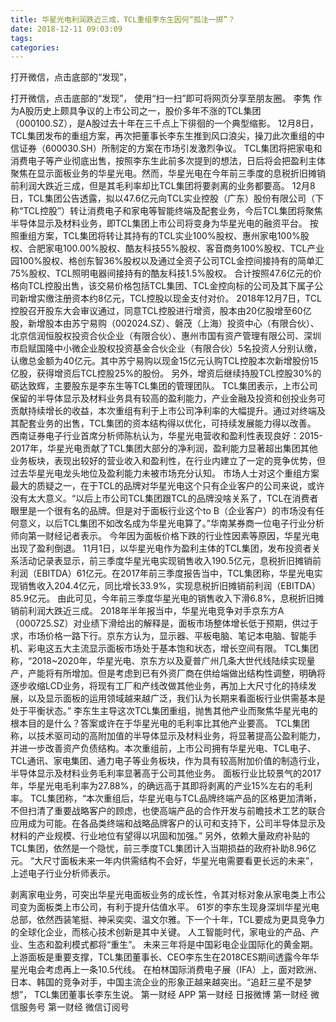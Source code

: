 ```yaml
---
title: 华星光电利润跌近三成，TCL重组李东生因何“孤注一掷”？
date: 2018-12-11 09:03:09
tags: 
categories: 
---
```

打开微信，点击底部的“发现”，
<!-- more -->
打开微信，点击底部的“发现”，
使用“扫一扫”即可将网页分享至朋友圈。
李隽
作为A股历史上颇具争议的上市公司之一，股价多年不涨的TCL集团（000100.SZ），是A股过去十年在三千点上下徘徊的一个典型缩影。
12月8日，TCL集团发布的重组方案，再次把董事长李东生推到风口浪尖，操刀此次重组的中信证券（600030.SH）所制定的方案在市场引发激烈争议。
TCL集团将把家电和消费电子等产业彻底出售，按照李东生此前多次提到的想法，日后将会把盈利主体聚焦在显示面板业务的华星光电。然而，华星光电在今年前三季度的息税折旧摊销前利润大跌近三成，但是其毛利率却比TCL集团将要剥离的业务都要高。
12月8日，TCL集团公告透露，拟以47.6亿元向TCL实业控股（广东）股份有限公司（下称“TCL控股”）转让消费电子和家电等智能终端及配套业务，今后TCL集团将聚焦半导体显示及材料业务，即TCL集团上市公司将变身为华星光电的融资平台。
按照重组方案，TCL集团将转让其持有的TCL实业100%股权、惠州家电100%股权、合肥家电100.00%股权、酷友科技55%股权、客音商务100%股权、TCL产业园100%股权、格创东智36%股权以及通过全资子公司TCL金控间接持有的简单汇75%股权、TCL照明电器间接持有的酷友科技1.5%股权。
合计按照47.6亿元的价格向TCL控股出售，该交易价格包括TCL集团、TCL金控向标的公司及其下属子公司新增实缴注册资本约8亿元，TCL控股以现金支付对价。
2018年12月7日，TCL控股召开股东大会审议通过，同意TCL控股进行增资，股本由20亿股增至60亿股，新增股本由苏宁易购（002024.SZ）、磐茂（上海）投资中心（有限合伙）、北京信润恒股权投资合伙企业（有限合伙）、惠州市国有资产管理有限公司、深圳市启赋国隆中小微企业股权投资基金合伙企业（有限合伙）5名投资人分别认缴，认缴总金额为40亿元。其中苏宁易购以现金15亿元认购TCL控股本次新增股份15亿股，获得增资后TCL控股25%的股份。
另外，增资后继续持股TCL控股30%的砺达致辉，主要股东是李东生等TCL集团的管理团队。
TCL集团表示，上市公司保留的半导体显示及材料业务具有较高的盈利能力，产业金融及投资和创投业务可贡献持续增长的收益，本次重组有利于上市公司净利率的大幅提升。通过对终端及其配套业务的出售，TCL集团的资本结构得以优化，可持续发展能力得以改善。
西南证券电子行业首席分析师陈杭认为，华星光电营收和盈利性表现良好：2015-2017年，华星光电贡献了TCL集团大部分的净利润，盈利能力显著超出集团其他业务板块，表现出较好的营业收入和盈利性，在行业内建立了一定的竞争优势，但过去华星光电龙头地位及盈利能力未被市场充分认知。
市场人士对这个重组方案最大的质疑之一，在于TCL的品牌对华星光电这个只有企业客户的公司来说，或许没有太大意义。“以后上市公司TCL集团跟TCL的品牌没啥关系了，TCL在消费者眼里是一个很有名的品牌。但是对于面板行业这个to B（企业客户）的市场没有任何意义，以后TCL集团不如改名成为华星光电算了。”华南某券商一位电子行业分析师向第一财经记者表示。
今年因为面板价格下跌的行业性因素等原因，华星光电出现了盈利倒退。
11月1日，以华星光电作为盈利主体的TCL集团，发布投资者关系活动记录表显示，前三季度华星光电实现销售收入190.5亿元，息税折旧摊销前利润（EBITDA）61亿元。在2017年前三季度报告当中，TCL集团称，华星光电实现销售收入204.4亿元，同比增长33.9%，实现息税折旧摊销前利润（EBITDA）85.9亿元。
由此可见，今年前三季度华星光电的销售收入下滑6.8%，息税折旧摊销前利润大跌近三成。
2018年半年报当中，华星光电竞争对手京东方A（000725.SZ）对业绩下滑给出的解释是，面板市场整体增长低于预期，供过于求，市场价格一路下行。京东方认为，显示器、平板电脑、笔记本电脑、智能手机、彩电这五大主流显示面板市场处于基本饱和状态，增长空间有限。
TCL集团称，“2018~2020年，华星光电、京东方以及夏普广州几条大世代线陆续实现量产，产能将有所增加。但是考虑到已有外资厂商在供给端做出结构性调整，明确将逐步收缩LCD业务，将现有工厂和产线改做其他业务，再加上大尺寸化的持续发展，以及显示面板的运用领域越来越广泛，我们认为长期来看面板行业供需基本是处于平衡状态。”
李东生主导这次TCL集团重组，抛售其他产业而聚焦华星光电的根本目的是什么？答案或许在于华星光电的毛利率比其他产业要高。
TCL集团称，以技术驱司动的高附加值的半导体显示及材料业务，将显著提高公盈利能力，并进一步改善资产负债结构。本次重组前，上市公司拥有华星光电、TCL电子、TCL通讯、家电集团、通力电子等业务板块，作为具有较高附加价值的制造行业，半导体显示及材料业务毛利率显著高于公司其他业务。
面板行业比较景气的2017年，华星光电毛利率为27.88%，的确远高于其即将剥离的产业15%左右的毛利率。
TCL集团称，“本次重组后，华星光电与TCL品牌终端产品的区格更加清晰，不但扫清了重要战略客户的顾虑，也使高端产品的合作开发与前瞻技术工艺的联合应用成为可能。在各品类终端和战略品牌客户的认可和支持下，公司半导体显示及材料的产业规模、行业地位有望得以巩固和加强。”
另外，依赖大量政府补贴的TCL集团，依然是一个隐忧，前三季度TCL集团计入当期损益的政府补助8.96亿元。
“大尺寸面板未来一年内供需结构不会好，华星光电需要看更长远的未来”，上述电子行业分析师表示。
 
 
剥离家电业务，可突出华星光电面板业务的成长性，令其对标对象从家电类上市公司变为面板类上市公司，有利于提升估值水平。
61岁的李东生现身深圳华星光电总部，依然西装笔挺、神采奕奕、温文尔雅。下一个十年，TCL要成为更具竞争力的全球化企业，而核心技术创新是其中关键。
人工智能时代，家电业的产品、产业、生态和盈利模式都将“重生”。
未来三年将是中国彩电企业国际化的黄金期。上游面板是重要支撑，TCL集团董事长、CEO李东生在2018CES期间透露今年华星光电会考虑再上一条10.5代线。
在柏林国际消费电子展（IFA）上，面对欧洲、日本、韩国的竞争对手，中国主流企业的形象正越来越突出。“追赶三星不是梦想”， TCL集团董事长李东生说。
第一财经
APP
第一财经
日报微博
第一财经
微信服务号
第一财经
微信订阅号
